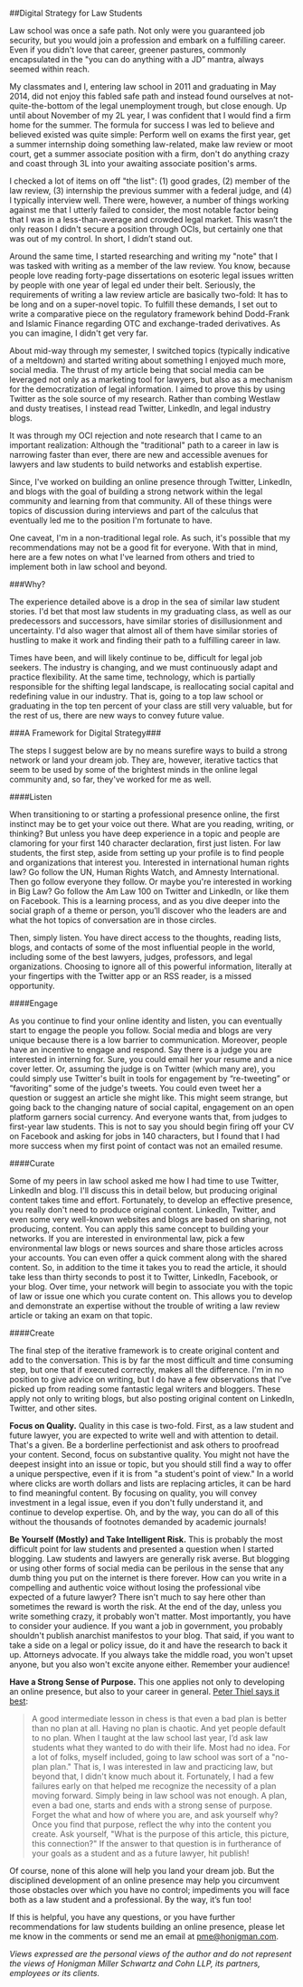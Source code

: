 ##Digital Strategy for Law Students

Law school was once a safe path. Not only were you guaranteed job security, but you would join a profession and embark on a fulfilling career. Even if you didn't love that career, greener pastures, commonly encapsulated in the "you can do anything with a JD” mantra, always seemed within reach.

My classmates and I, entering law school in 2011 and graduating in May 2014, did not enjoy this fabled safe path and instead found ourselves at not-quite-the-bottom of the legal unemployment trough, but close enough. Up until about November of my 2L year, I was confident that I would find a firm home for the summer. The formula for success I was led to believe and believed existed was quite simple: Perform well on exams the first year, get a summer internship doing something law-related, make law review or moot court, get a summer associate position with a firm, don't do anything crazy and coast through 3L into your awaiting associate position's arms.

I checked a lot of items on off "the list": (1) good grades, (2) member of the law review, (3) internship the previous summer with a federal judge, and (4) I typically interview well. There were, however, a number of things working against me that I utterly failed to consider, the most notable factor being that I was in a less-than-average and crowded legal market. This wasn’t the only reason I didn't secure a position through OCIs, but certainly one that was out of my control. In short, I didn’t stand out.

Around the same time, I started researching and writing my "note" that I was tasked with writing as a member of the law review. You know, because people love reading forty-page dissertations on esoteric legal issues written by people with one year of legal ed under their belt. Seriously, the requirements of writing a law review article are basically two-fold: It has to be long and on a super-novel topic. To fulfill these demands, I set out to write a comparative piece on the regulatory framework behind Dodd-Frank and Islamic Finance regarding OTC and exchange-traded derivatives. As you can imagine, I didn't get very far.

About mid-way through my semester, I switched topics (typically indicative of a meltdown) and started writing about something I enjoyed much more, social media. The thrust of my article being that social media can be leveraged not only as a marketing tool for lawyers, but also as a mechanism for the democratization of legal information. I aimed to prove this by using Twitter as the sole source of my research. Rather than combing Westlaw and dusty treatises, I instead read Twitter, LinkedIn, and legal industry blogs.

It was through my OCI rejection and note research that I came to an important realization: Although the "traditional" path to a career in law is narrowing faster than ever, there are new and accessible avenues for lawyers and law students to build networks and establish expertise.

Since, I've worked on building an online presence through Twitter, LinkedIn, and blogs with the goal of building a strong network within the legal community and learning from that community. All of these things were topics of discussion during interviews and part of the calculus that eventually led me to the position I'm fortunate to have.

One caveat, I'm in a non-traditional legal role. As such, it's possible that my recommendations may not be a good fit for everyone. With that in mind, here are a few notes on what I've learned from others and tried to implement both in law school and beyond.

###Why?

The experience detailed above is a drop in the sea of similar law student stories. I'd bet that most law students in my graduating class, as well as our predecessors and successors, have similar stories of disillusionment and uncertainty. I'd also wager that almost all of them have similar stories of hustling to make it work and finding their path to a fulfilling career in law.

Times have been, and will likely continue to be, difficult for legal job seekers. The industry is changing, and we must continuously adapt and practice flexibility. At the same time, technology, which is partially responsible for the shifting legal landscape, is reallocating social capital and redefining value in our industry. That is, going to a top law school or graduating in the top ten percent of your class are still very valuable, but for the rest of us, there are new ways to convey future value.

###A Framework for Digital Strategy###

The steps I suggest below are by no means surefire ways to build a strong network or land your dream job. They are, however, iterative tactics that seem to be used by some of the brightest minds in the online legal community and, so far, they've worked for me as well.

####Listen

When transitioning to or starting a professional presence online, the first instinct may be to get your voice out there. What are you reading, writing, or thinking? But unless you have deep experience in a topic and people are clamoring for your first 140 character declaration, first just listen. For law students, the first step, aside from setting up your profile is to find people and organizations that interest you. Interested in international human rights law? Go follow the UN, Human Rights Watch, and Amnesty International. Then go follow everyone they follow. Or maybe you're interested in working in Big Law? Go follow the Am Law 100 on Twitter and LinkedIn, or like them on Facebook. This is a learning process, and as you dive deeper into the social graph of a theme or person, you’ll discover who the leaders are and what the hot topics of conversation are in those circles.

Then, simply listen. You have direct access to the thoughts, reading lists, blogs, and contacts of some of the most influential people in the world, including some of the best lawyers, judges, professors, and legal organizations. Choosing to ignore all of this powerful information, literally at your fingertips with the Twitter app or an RSS reader, is a missed opportunity.

####Engage

As you continue to find your online identity and listen, you can eventually start to engage the people you follow. Social media and blogs are very unique because there is a low barrier to communication. Moreover, people have an incentive to engage and respond. Say there is a judge you are interested in interning for. Sure, you could email her your resume and a nice cover letter. Or, assuming the judge is on Twitter (which many are), you could simply use Twitter's built in tools for engagement by “re-tweeting” or “favoriting” some of the judge's tweets. You could even tweet her a question or suggest an article she might like. This might seem strange, but going back to the changing nature of social capital, engagement on an open platform garners social currency. And everyone wants that, from judges to first-year law students. This is not to say you should begin firing off your CV on Facebook and asking for jobs in 140 characters, but I found that I had more success when my first point of contact was not an emailed resume.

####Curate

Some of my peers in law school asked me how I had time to use Twitter, LinkedIn and blog. I'll discuss this in detail below, but producing original content takes time and effort. Fortunately, to develop an effective presence, you really don't need to produce original content. LinkedIn, Twitter, and even some very well-known websites and blogs are based on sharing, not producing, content. You can apply this same concept to building your networks. If you are interested in environmental law, pick a few environmental law blogs or news sources and share those articles across your accounts. You can even offer a quick comment along with the shared content. So, in addition to the time it takes you to read the article, it should take less than thirty seconds to post it to Twitter, LinkedIn, Facebook, or your blog. Over time, your network will begin to associate you with the topic of law or issue one which you curate content on. This allows you to develop and demonstrate an expertise without the trouble of writing a law review article or taking an exam on that topic.

####Create

The final step of the iterative framework is to create original content and add to the conversation. This is by far the most difficult and time consuming step, but one that if executed correctly, makes all the difference. I'm in no position to give advice on writing, but I do have a few observations that I've picked up from reading some fantastic legal writers and bloggers. These apply not only to writing blogs, but also posting original content on LinkedIn, Twitter, and other sites.

**Focus on Quality.** Quality in this case is two-fold. First, as a law student and future lawyer, you are expected to write well and with attention to detail. That's a given. Be a borderline perfectionist and ask others to proofread your content. Second, focus on substantive quality. You might not have the deepest insight into an issue or topic, but you should still find a way to offer a unique perspective, even if it is from "a student's point of view." In a world where clicks are worth dollars and lists are replacing articles, it can be hard to find meaningful content. By focusing on quality, you will convey investment in a legal issue, even if you don't fully understand it, and continue to develop expertise. Oh, and by the way, you can do all of this without the thousands of footnotes demanded by academic journals!

**Be Yourself (Mostly) and Take Intelligent Risk.** This is probably the most difficult point for law students and presented a question when I started blogging. Law students and lawyers are generally risk averse. But blogging or using other forms of social media can be perilous in the sense that any dumb thing you put on the internet is there forever. How can you write in a compelling and authentic voice without losing the professional vibe expected of a future lawyer? There isn't much to say here other than sometimes the reward is worth the risk. At the end of the day, unless you write something crazy, it probably won't matter. Most importantly, you have to consider your audience. If you want a job in government, you probably shouldn't publish anarchist manifestos to your blog. That said, if you want to take a side on a legal or policy issue, do it and have the research to back it up. Attorneys advocate. If you always take the middle road, you won't upset anyone, but you also won't excite anyone either. Remember your audience!

**Have a Strong Sense of Purpose.** This one applies not only to developing an online presence, but also to your career in general. [Peter Thiel says it best](http://blakemasters.com/post/23250566538/peter-thiels-cs183-startup-class-12-notes):

>A good intermediate lesson in chess is that even a bad plan is better than no plan at all. Having no plan is chaotic. And yet people default to no plan. When I taught at the law school last year, I’d ask law students what they wanted to do with their life. Most had no idea.
For a lot of folks, myself included, going to law school was sort of a "no-plan plan." That is, I was interested in law and practicing law, but beyond that, I didn't know much about it. Fortunately, I had a few failures early on that helped me recognize the necessity of a plan moving forward. Simply being in law school was not enough. A plan, even a bad one, starts and ends with a strong sense of purpose. Forget the what and how of where you are, and ask yourself why? Once you find that purpose, reflect the why into the content you create. Ask yourself, "What is the purpose of this article, this picture, this connection?" If the answer to that question is in furtherance of your goals as a student and as a future lawyer, hit publish!

Of course, none of this alone will help you land your dream job. But the disciplined development of an online presence may help you circumvent those obstacles over which you have no control; impediments you will face both as a law student and a professional. By the way, it’s fun too!

If this is helpful, you have any questions, or you have further recommendations for law students building an online presence, please let me know in the comments or send me an email at pme@honigman.com.

*Views expressed are the personal views of the author and do not represent the views of Honigman Miller Schwartz and Cohn LLP, its partners, employees or its clients.*
